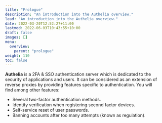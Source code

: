 ```yaml
---
title: "Prologue"
description: "An introduction into the Authelia overview."
lead: "An introduction into the Authelia overview."
date: 2022-03-20T12:52:27+11:00
lastmod: 2022-06-03T10:43:55+10:00
draft: false
images: []
menu:
  overview:
    parent: "prologue"
weight: 110
toc: false
---
```


__Authelia__ is a 2FA & SSO authentication server which is dedicated to the security of applications and users. It can
be considered as an extension of reverse proxies by providing features specific to authentication. You will find among
other features:

* Several two-factor authentication methods.
* Identity verification when registering second factor devices.
* Self-service reset of user passwords.
* Banning accounts after too many attempts (known as regulation).
